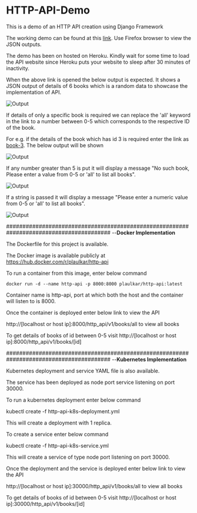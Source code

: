 # HTTP-API-Demo

This is a demo of an HTTP API creation using Django Framework

The working demo can be found at this [link](https://demo-http-api.herokuapp.com/http_api/v1/books/all). Use Firefox browser to view the JSON outputs.

The demo has been on hosted on Heroku. Kindly wait for some time to load the API website since Heroku puts your website to sleep after 30 minutes of inactivity.

When the above link is opened the below output is expected. It shows a JSON output of details of 6 books which is a random data to showcase the implementation of API.

![Output](https://i.ibb.co/dMSkLCN/Capture.png)

If details of only a specific book is required we can replace the 'all' keyword in the link to a number between 0-5 which corresponds to the respective ID of the book.

For e.g. if the details of the book which has id 3 is required enter the link as [book-3](https://demo-http-api.herokuapp.com/http_api/v1/books/3). The below output will be shown

![Output](https://i.ibb.co/RgD8jVC/Capture.png)

If any number greater than 5 is put it will display a message "No such book, Please enter a value from 0-5 or 'all' to list all books".

![Output](https://i.ibb.co/wpdwx3W/Capture.png)

If a string is passed it will display a message "Please enter a numeric value from 0-5 or 'all' to list all books".

![Output](https://i.ibb.co/850DYX8/Capture.png)

########################################################################################
--**Docker Implementation**

The Dockerfile for this project is available.

The Docker image is available publicly at https://hub.docker.com/r/plaulkar/http-api

To run a container from this image, enter below command

`docker run -d --name http-api -p 8000:8000 plaulkar/http-api:latest`

Container name is http-api, port at which both the host and the container will listen to is 8000.

Once the container is deployed enter below link to view the API

http://[localhost or host ip]:8000/http_api/v1/books/all to view all books

To get details of books of id between 0-5 visit http://[localhost or host ip]:8000/http_api/v1/books/[id]

########################################################################################
--**Kubernetes Implementation**

Kubernetes deployment and service YAML file is also available.

The service has been deployed as node port service listening on port 30000.

To run a kubernetes deployment enter below command

kubectl create -f http-api-k8s-deployment.yml

This will create a deployment with 1 replica.

To create a service enter below command

kubectl create -f http-api-k8s-service.yml

This will create a service of type node port listening on port 30000.

Once the deployment and the service is deployed enter below link to view the API

http://[localhost or host ip]:30000/http_api/v1/books/all to view all books

To get details of books of id between 0-5 visit http://[localhost or host ip]:30000/http_api/v1/books/[id]
